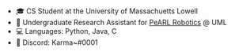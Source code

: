 - 🎓 CS Student at the University of Massachuetts Lowell
- 🦾 Undergraduate Research Assistant for [PeARL Robotics](https://www.pearl-robotics.com) @ UML
- 💻 Languages: Python, Java, C
- 💬 Discord: Karma~#0001

<!---
cjcocokrisp/cjcocokrisp is a ✨ special ✨ repository because its `README.md` (this file) appears on your GitHub profile.
You can click the Preview link to take a look at your changes.
--->
